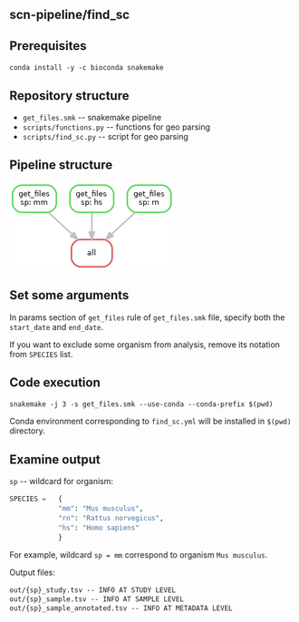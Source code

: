 ## scn-pipeline/find_sc

## Prerequisites

```commandline
conda install -y -c bioconda snakemake
```

## Repository structure

* `get_files.smk` -- snakemake pipeline
* `scripts/functions.py` -- functions for geo parsing
* `scripts/find_sc.py` -- script for geo parsing

## Pipeline structure

![](images/code_structure.png)

## Set some arguments

In params section of `get_files` rule of `get_files.smk` file,
specify both the `start_date` and `end_date`.

If you want to exclude some organism from analysis, remove its notation from `SPECIES` list.

## Code execution

```commandline
snakemake -j 3 -s get_files.smk --use-conda --conda-prefix $(pwd)
```

Conda environment corresponding to `find_sc.yml` will be installed in `$(pwd)` directory.

## Examine output

`sp` -- wildcard for organism:
```python
SPECIES =   {
            "mm": "Mus musculus",
            "rn": "Rattus norvegicus",
            "hs": "Homo sapiens"
            }
```

For example, wildcard `sp = mm` correspond to organism `Mus musculus`.

Output files:

```commandline
out/{sp}_study.tsv -- INFO AT STUDY LEVEL
out/{sp}_sample.tsv -- INFO AT SAMPLE LEVEL
out/{sp}_sample_annotated.tsv -- INFO AT METADATA LEVEL
```